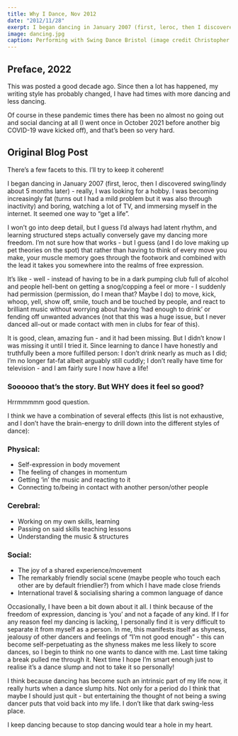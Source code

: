 ```yaml
---
title: Why I Dance, Nov 2012
date: "2012/11/28"
exerpt: I began dancing in January 2007 (first, leroc, then I discovered swing/lindy about 5 months later) - really, I was looking for a hobby.
image: dancing.jpg
caption: Performing with Swing Dance Bristol (image credit Christopher Allen)
---
```


## Preface, 2022

This was posted a good decade ago. Since then a lot has happened, my writing style has probably changed, I have had times with more dancing and less dancing.

Of course in these pandemic times there has been no almost no going out and social dancing at all (I went once in October 2021 before another big COVID-19 wave kicked off), and that’s been so very hard.

## Original Blog Post

There’s a few facets to this. I’ll try to keep it coherent!

I began dancing in January 2007 (first, leroc, then I discovered swing/lindy about 5 months later) - really, I was looking for a hobby. I was becoming increasingly fat (turns out I had a mild problem but it was also through inactivity) and boring, watching a lot of TV, and immersing myself in the internet. It seemed one way to “get a life”.

I won’t go into deep detail, but I guess I’d always had latent rhythm, and learning structured steps actually conversely gave my dancing more freedom. I’m not sure how that works - but I guess (and I do love making up pet theories on the spot) that rather than having to think of every move you make, your muscle memory goes through the footwork and combined with the lead it takes you somewhere into the realms of free expression.

It’s like - well - instead of having to be in a dark pumping club full of alcohol and people hell-bent on getting a snog/copping a feel or more - I suddenly had permission (permission, do I mean that? Maybe I do) to move, kick, whoop, yell, show off, smile, touch and be touched by people, and react to brilliant music without worrying about having ‘had enough to drink’ or fending off unwanted advances (not that this was a huge issue, but I never danced all-out or made contact with men in clubs for fear of this).

It is good, clean, amazing fun - and it had been missing. But I didn’t know I was missing it until I tried it. Since learning to dance I have honestly and truthfully been a more fulfilled person: I don’t drink nearly as much as I did; I’m no longer fat-fat albeit arguably still cuddly; I don’t really have time for television - and I am fairly sure I now have a life!

### Soooooo that’s the story. But WHY does it feel so good?

Hrrmmmmm good question.

I think we have a combination of several effects (this list is not exhaustive, and I don’t have the brain-energy to drill down into the different styles of dance):

### Physical:

- Self-expression in body movement
- The feeling of changes in momentum
- Getting ‘in’ the music and reacting to it
- Connecting to/being in contact with another person/other people

### Cerebral:

- Working on my own skills, learning
- Passing on said skills teaching lessons
- Understanding the music & structures

### Social:

- The joy of a shared experience/movement
- The remarkably friendly social scene (maybe people who touch each other are by default friendlier?) from which I have made close friends
- International travel & socialising sharing a common language of dance

Occasionally, I have been a bit down about it all. I think because of the freedom of expression, dancing is ‘you’ and not a façade of any kind. If I for any reason feel my dancing is lacking, I personally find it is very difficult to separate it from myself as a person. In me, this manifests itself as shyness, jealousy of other dancers and feelings of “I’m not good enough” - this can become self-perpetuating as the shyness makes me less likely to score dances, so I begin to think no one wants to dance with me. Last time taking a break pulled me through it. Next time I hope I’m smart enough just to realise it’s a dance slump and not to take it so personally!

I think because dancing has become such an intrinsic part of my life now, it really hurts when a dance slump hits. Not only for a period do I think that maybe I should just quit - but entertaining the thought of not being a swing dancer puts that void back into my life. I don’t like that dark swing-less place.

I keep dancing because to stop dancing would tear a hole in my heart.
